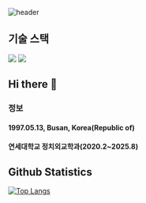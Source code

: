 ![header](https://capsule-render.vercel.app/api?type=waving)



## 기술 스택


<img src="https://img.shields.io/badge/Python-3776AB?style=flat-square&logo=Python&logoColor=white"/>
<img src="https://img.shields.io/badge/R-276DC3?style=flat-square&logo=Python&logoColor=white"/>


## Hi there 👋

### 정보
#### 1997.05.13, Busan, Korea(Republic of)
#### 연세대학교 정치외교학과(2020.2~2025.8)







## Github Statistics
[![Top Langs](https://github-readme-stats.vercel.app/api/top-langs/?username=may0na1se)](https://github.com/may0na1se/github-readme-stats)

